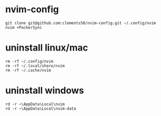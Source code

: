 # nvim-config
    git clone git@github.com:clements50/nvim-config.git ~/.config/nvim
    nvim +PackerSync

# uninstall linux/mac
    rm -rf ~/.config/nvim
    rm -rf ~/.local/share/nvim
    rm -rf ~/.cache/nvim

# uninstall windows
    rd -r ~\AppData\Local\nvim
    rd -r ~\AppData\Local\nvim-data

